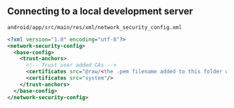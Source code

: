 ## Connecting to a local development server

`android/app/src/main/res/xml/network_security_config.xml`

```xml
<?xml version="1.0" encoding="utf-8"?>
<network-security-config>
  <base-config>
    <trust-anchors>
      <!-- Trust user added CAs -->
      <certificates src="@raw/<the .pem filename added to this folder without extension>"/>
      <certificates src="system"/>
    </trust-anchors>
  </base-config>
</network-security-config>
```
